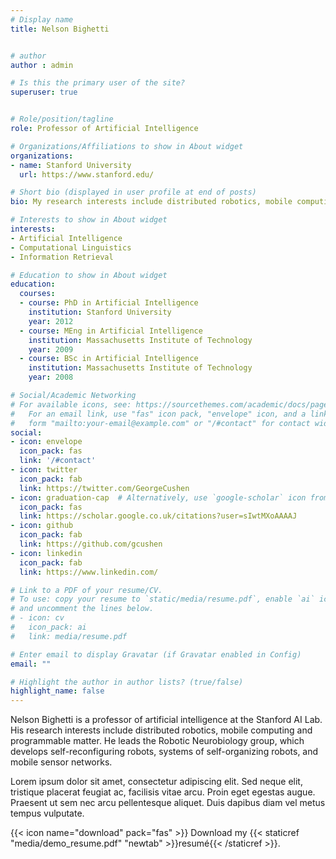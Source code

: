 ```yaml
---
# Display name
title: Nelson Bighetti


# author
author : admin

# Is this the primary user of the site?
superuser: true


# Role/position/tagline
role: Professor of Artificial Intelligence

# Organizations/Affiliations to show in About widget
organizations:
- name: Stanford University
  url: https://www.stanford.edu/

# Short bio (displayed in user profile at end of posts)
bio: My research interests include distributed robotics, mobile computing and programmable matter.

# Interests to show in About widget
interests:
- Artificial Intelligence
- Computational Linguistics
- Information Retrieval

# Education to show in About widget
education:
  courses:
  - course: PhD in Artificial Intelligence
    institution: Stanford University
    year: 2012
  - course: MEng in Artificial Intelligence
    institution: Massachusetts Institute of Technology
    year: 2009
  - course: BSc in Artificial Intelligence
    institution: Massachusetts Institute of Technology
    year: 2008

# Social/Academic Networking
# For available icons, see: https://sourcethemes.com/academic/docs/page-builder/#icons
#   For an email link, use "fas" icon pack, "envelope" icon, and a link in the
#   form "mailto:your-email@example.com" or "/#contact" for contact widget.
social:
- icon: envelope
  icon_pack: fas
  link: '/#contact'
- icon: twitter
  icon_pack: fab
  link: https://twitter.com/GeorgeCushen
- icon: graduation-cap  # Alternatively, use `google-scholar` icon from `ai` icon pack
  icon_pack: fas
  link: https://scholar.google.co.uk/citations?user=sIwtMXoAAAAJ
- icon: github
  icon_pack: fab
  link: https://github.com/gcushen
- icon: linkedin
  icon_pack: fab
  link: https://www.linkedin.com/

# Link to a PDF of your resume/CV.
# To use: copy your resume to `static/media/resume.pdf`, enable `ai` icons in `params.toml`, 
# and uncomment the lines below.
# - icon: cv
#   icon_pack: ai
#   link: media/resume.pdf

# Enter email to display Gravatar (if Gravatar enabled in Config)
email: ""

# Highlight the author in author lists? (true/false)
highlight_name: false
---
```


Nelson Bighetti is a professor of artificial intelligence at the Stanford AI Lab. His research interests include distributed robotics, mobile computing and programmable matter. He leads the Robotic Neurobiology group, which develops self-reconfiguring robots, systems of self-organizing robots, and mobile sensor networks.

Lorem ipsum dolor sit amet, consectetur adipiscing elit. Sed neque elit, tristique placerat feugiat ac, facilisis vitae arcu. Proin eget egestas augue. Praesent ut sem nec arcu pellentesque aliquet. Duis dapibus diam vel metus tempus vulputate.

{{< icon name="download" pack="fas" >}} Download my {{< staticref "media/demo_resume.pdf" "newtab" >}}resumé{{< /staticref >}}.
